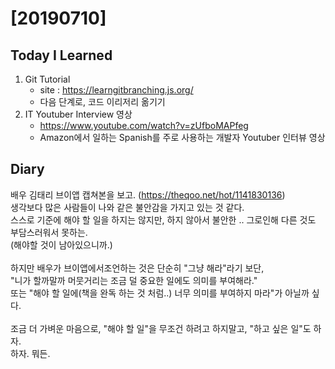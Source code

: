 # [20190710] 

## Today I Learned
1. Git Tutorial
   * site : https://learngitbranching.js.org/
   * 다음 단계로, 코드 이리저리 옮기기
1. IT Youtuber Interview 영상
   * https://www.youtube.com/watch?v=zUfboMAPfeg
   * Amazon에서 일하는 Spanish를 주로 사용하는 개발자 Youtuber 인터뷰 영상

## Diary
배우 김태리 브이앱 캡쳐본을 보고. (https://theqoo.net/hot/1141830136) <br>
생각보다 많은 사람들이 나와 같은 불안감을 가지고 있는 것 같다. <br>
스스로 기준에 해야 할 일을 하지는 않지만, 하지 않아서 불안한 .. 그로인해 다른 것도 부담스러워서 못하는. <br>
(해야할 것이 남아있으니까.) <br><br>
하지만 배우가 브이앱에서조언하는 것은 단순히 "그냥 해라"라기 보단, <br>
"니가 할까말까 머뭇거리는 조금 덜 중요한 일에도 의미를 부여해라." <br>
또는 "해야 할 일에(책을 완독 하는 것 처럼..) 너무 의미를 부여하지 마라"가 아닐까 싶다. <br><br>
조금 더 가벼운 마음으로, "해야 할 일"을 무조건 하려고 하지말고, "하고 싶은 일"도 하자. <br>
하자. 뭐든. <br>
